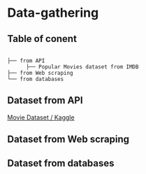 # Data-gathering


## Table of conent


```
 
├── from API
      ├── Popular Movies dataset from IMDB  
├── from Web scraping 
└── from databases

```


## Dataset from API  

[Movie Dataset / Kaggle](https://www.kaggle.com/karanmehra/movies)


## Dataset from Web scraping 


## Dataset from databases  
